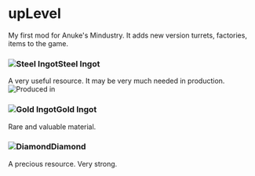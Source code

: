 # upLevel
My first mod for Anuke's Mindustry. It adds new version turrets, factories, items to the game.
### ![Steel Ingot](https://github.com/pavel-8516/upLevel-mod/blob/main/sprites/items/steel.png)Steel Ingot
A very useful resource. It may be very much needed in production.
![Produced in](https://github.com/pavel-8516/upLevel-mod/blob/main/sprites/items/steel.png)
### ![Gold Ingot](https://github.com/pavel-8516/upLevel-mod/blob/main/sprites/items/gold.png)Gold Ingot
Rare and valuable material.
### ![Diamond](https://github.com/pavel-8516/upLevel-mod/blob/main/sprites/items/diamond.png)Diamond
A precious resource. Very strong.
